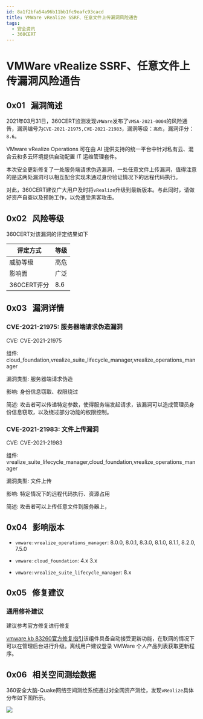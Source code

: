 ```yaml
---
id: 8a1f2bfa54a96b11bb1fc9eafc93cacd
title: VMWare vRealize SSRF、任意文件上传漏洞风险通告
tags: 
  - 安全资讯
  - 360CERT
---
```


# VMWare vRealize SSRF、任意文件上传漏洞风险通告

 0x01   漏洞简述
------------


2021年03月31日，360CERT监测发现`VMWare`发布了`VMSA-2021-0004`的风险通告，漏洞编号为`CVE-2021-21975,CVE-2021-21983`，漏洞等级：`高危`，漏洞评分：`8.6`。

VMware vRealize Operations 可在由 AI 提供支持的统一平台中针对私有云、混合云和多云环境提供自动配置 IT 运维管理套件。

本次安全更新修复了一处服务端请求伪造漏洞，一处任意文件上传漏洞，值得注意的是这两处漏洞可以相互配合实现未通过身份验证情况下的远程代码执行。

对此，360CERT建议广大用户及时将`vRealize`升级到最新版本。与此同时，请做好资产自查以及预防工作，以免遭受黑客攻击。

 0x02   风险等级
------------

360CERT对该漏洞的评定结果如下



| 评定方式 | 等级 |
| --- | --- |
| 威胁等级 | 高危 |
| 影响面 | 广泛 |
| 360CERT评分 | 8.6 |

 0x03   漏洞详情
------------

### CVE-2021-21975: 服务器端请求伪造漏洞

CVE: CVE-2021-21975

组件: cloud\_foundation,vrealize\_suite\_lifecycle\_manager,vrealize\_operations\_manager

漏洞类型: 服务器端请求伪造

影响: 身份信息窃取、权限绕过

简述: 攻击者可以传递特定参数，使得服务端发起请求，该漏洞可以造成管理员身份信息窃取，以及绕过部分功能的权限控制。

### CVE-2021-21983: 文件上传漏洞

CVE: CVE-2021-21983

组件: vrealize\_suite\_lifecycle\_manager,cloud\_foundation,vrealize\_operations\_manager

漏洞类型: 文件上传

影响: 特定情况下的远程代码执行、资源占用

简述: 攻击者可以上传任意文件到服务器上，

 0x04   影响版本
------------

- `vmware:vrealize_operations_manager`: 8.0.0, 8.0.1, 8.3.0, 8.1.0, 8.1.1, 8.2.0, 7.5.0

- `vmware:cloud_foundation`: 4.x 3.x

- `vmware:vrealize_suite_lifecycle_manager`: 8.x

 0x05   修复建议
------------

### 通用修补建议

建议参考官方修复进行修复

[vmware kb 83260官方修复指引](https://kb.vmware.com/s/article/83260)该组件具备自动接受更新功能，在联网的情况下可以在管理后台进行升级。离线用户建议登录 VMWare 个人产品列表获取更新程序。

 0x06   相关空间测绘数据
----------------

360安全大脑-Quake网络空间测绘系统通过对全网资产测绘，发现`vRealize`具体分布如下图所示。

![](https://p403.ssl.qhimgs4.com/t0182a51cae35c5d4a7.png)